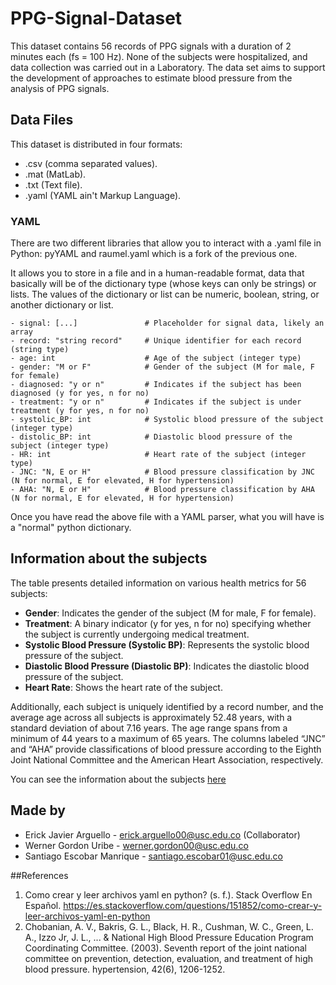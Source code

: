 # PPG-Signal-Dataset
This dataset contains 56 records of PPG signals with a duration of 2 minutes each (fs = 100 Hz). None of the subjects were hospitalized, and data collection was carried out in a Laboratory. The data set aims to support the development of approaches to estimate blood pressure from the analysis of PPG signals.
## Data Files
This dataset is distributed in four formats:
- .csv (comma separated values).
- .mat (MatLab).
- .txt (Text file).
- .yaml (YAML ain't Markup Language).
### YAML
There are two different libraries that allow you to interact with a .yaml file in Python: pyYAML and raumel.yaml which is a fork of the previous one.

It allows you to store in a file and in a human-readable format, data that basically will be of the dictionary type (whose keys can only be strings) or lists. The values of the dictionary or list can be numeric, boolean, string, or another dictionary or list.
  
    - signal: [...]               # Placeholder for signal data, likely an array
    - record: "string record"     # Unique identifier for each record (string type)
    - age: int                    # Age of the subject (integer type)
    - gender: "M or F"            # Gender of the subject (M for male, F for female)
    - diagnosed: "y or n"         # Indicates if the subject has been diagnosed (y for yes, n for no)
    - treatment: "y or n"         # Indicates if the subject is under treatment (y for yes, n for no)
    - systolic_BP: int            # Systolic blood pressure of the subject (integer type)
    - distolic_BP: int            # Diastolic blood pressure of the subject (integer type)
    - HR: int                     # Heart rate of the subject (integer type)
    - JNC: "N, E or H"            # Blood pressure classification by JNC (N for normal, E for elevated, H for hypertension)
    - AHA: "N, E or H"            # Blood pressure classification by AHA (N for normal, E for elevated, H for hypertension)


Once you have read the above file with a YAML parser, what you will have is a "normal" python dictionary.
## Information about the subjects
The table presents detailed information on various health metrics for 56 subjects:

- **Gender**: Indicates the gender of the subject (M for male, F for female).
- **Treatment**: A binary indicator (y for yes, n for no) specifying whether the subject is currently undergoing medical treatment.
- **Systolic Blood Pressure (Systolic BP)**: Represents the systolic blood pressure of the subject.
- **Diastolic Blood Pressure (Diastolic BP)**: Indicates the diastolic blood pressure of the subject.
- **Heart Rate**: Shows the heart rate of the subject.

Additionally, each subject is uniquely identified by a record number, and the average age across all subjects is approximately 52.48 years, with a standard deviation of about 7.16 years. The age range spans from a minimum of 44 years to a maximum of 65 years. The columns labeled “JNC” and “AHA” provide classifications of blood pressure according to the Eighth Joint National Committee and the American Heart Association, respectively.


You can see the information about the subjects [here](https://github.com/Santiagoat21/PPG-signal-dataset/blob/775ddd4d16536d81f37f74284fe41637013963a7/information_subj.md)
## Made by
- Erick Javier Arguello - erick.arguello00@usc.edu.co (Collaborator)
- Werner Gordon Uribe - werner.gordon00@usc.edu.co
- Santiago Escobar Manrique - santiago.escobar01@usc.edu.co

##References
1. Como crear y leer archivos yaml en python? (s. f.). Stack Overflow En Español. https://es.stackoverflow.com/questions/151852/como-crear-y-leer-archivos-yaml-en-python
2. Chobanian, A. V., Bakris, G. L., Black, H. R., Cushman, W. C., Green, L. A., Izzo Jr, J. L., ... & National High Blood Pressure Education Program Coordinating Committee. (2003). Seventh report of the joint national committee on prevention, detection, evaluation, and treatment of high blood pressure. hypertension, 42(6), 1206-1252.
